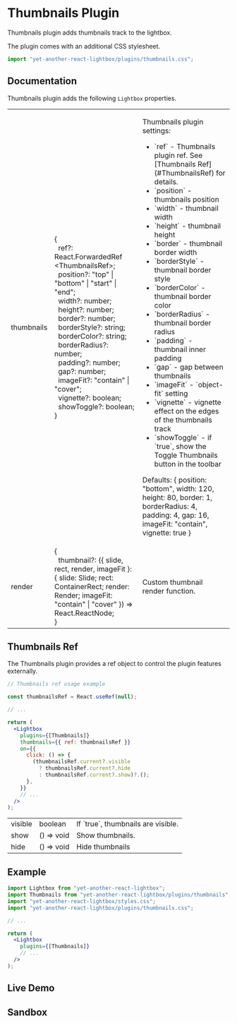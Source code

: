 # Thumbnails Plugin

Thumbnails plugin adds thumbnails track to the lightbox.

The plugin comes with an additional CSS stylesheet.

```jsx
import "yet-another-react-lightbox/plugins/thumbnails.css";
```

## Documentation

Thumbnails plugin adds the following `Lightbox` properties.

<table class="docs">
  <tbody>
    <tr>
      <td>thumbnails</td>
      <td>
        &#123;<br />
        &nbsp;&nbsp;ref?: React.ForwardedRef&#8203;&lt;ThumbnailsRef&gt;;<br />
        &nbsp;&nbsp;position?: "top" | "bottom" | "start" | "end";<br />
        &nbsp;&nbsp;width?: number;<br />
        &nbsp;&nbsp;height?: number;<br />
        &nbsp;&nbsp;border?: number;<br />
        &nbsp;&nbsp;borderStyle?: string;<br />
        &nbsp;&nbsp;borderColor?: string;<br />
        &nbsp;&nbsp;borderRadius?: number;<br />
        &nbsp;&nbsp;padding?: number;<br />
        &nbsp;&nbsp;gap?: number;<br />
        &nbsp;&nbsp;imageFit?: "contain" | "cover";<br />
        &nbsp;&nbsp;vignette?: boolean;<br />
        &nbsp;&nbsp;showToggle?: boolean;<br />
        &#125;
      </td>
      <td>
        <p>Thumbnails plugin settings:</p>
        <ul>
          <li>`ref` - Thumbnails plugin ref. See [Thumbnails Ref](#ThumbnailsRef) for details.</li>
          <li>`position` - thumbnails position</li>
          <li>`width` - thumbnail width</li>
          <li>`height` - thumbnail height</li>
          <li>`border` - thumbnail border width</li>
          <li>`borderStyle` - thumbnail border style</li>
          <li>`borderColor` - thumbnail border color</li>
          <li>`borderRadius` - thumbnail border radius</li>
          <li>`padding` - thumbnail inner padding</li>
          <li>`gap` - gap between thumbnails</li>
          <li>`imageFit` - `object-fit` setting</li>
          <li>`vignette` - vignette effect on the edges of the thumbnails track</li>
          <li>`showToggle` - if `true`, show the Toggle Thumbnails button in the toolbar</li>
        </ul>
        <p>
          Defaults: <span class="font-mono">&#123; position: "bottom", width: 120, height: 80, border: 1, borderRadius: 4, padding: 4,
          gap: 16, imageFit: "contain", vignette: true &#125;</span>
        </p>
      </td>
    </tr>
    <tr>
      <td>render</td>
      <td>
        &#123;<br />
        &nbsp;&nbsp;thumbnail?: (&#123;
        slide, rect, render, imageFit &#125;:
        &#123; slide: Slide; rect: ContainerRect; render: Render; imageFit: "contain" | "cover"
        &#125;) => React.ReactNode;<br />
        &#125;
      </td>
      <td>Custom thumbnail render function.</td>
    </tr>
  </tbody>
</table>

## Thumbnails Ref

The Thumbnails plugin provides a ref object to control the plugin features
externally.

```jsx
// Thumbnails ref usage example

const thumbnailsRef = React.useRef(null);

// ...

return (
  <Lightbox
    plugins={[Thumbnails]}
    thumbnails={{ ref: thumbnailsRef }}
    on={{
      click: () => {
        (thumbnailsRef.current?.visible
          ? thumbnailsRef.current?.hide
          : thumbnailsRef.current?.show)?.();
      },
    }}
    // ...
  />
);
```

<table class="docs">
  <tbody>
    <tr>
      <td>visible</td>
      <td>boolean</td>
      <td>If `true`, thumbnails are visible.</td>
    </tr>
    <tr>
      <td>show</td>
      <td>() => void</td>
      <td>Show thumbnails.</td>
    </tr>
    <tr>
      <td>hide</td>
      <td>() => void</td>
      <td>Hide thumbnails</td>
    </tr>
  </tbody>
</table>

## Example

```jsx
import Lightbox from "yet-another-react-lightbox";
import Thumbnails from "yet-another-react-lightbox/plugins/thumbnails";
import "yet-another-react-lightbox/styles.css";
import "yet-another-react-lightbox/plugins/thumbnails.css";

// ...

return (
  <Lightbox
    plugins={[Thumbnails]}
    // ...
  />
);
```

## Live Demo

<ThumbnailsPluginExample />

## Sandbox

<StackBlitzLink href="edit/yet-another-react-lightbox-examples" file="src/examples/ThumbnailsPlugin.tsx" initialPath="/plugins/thumbnails" />
